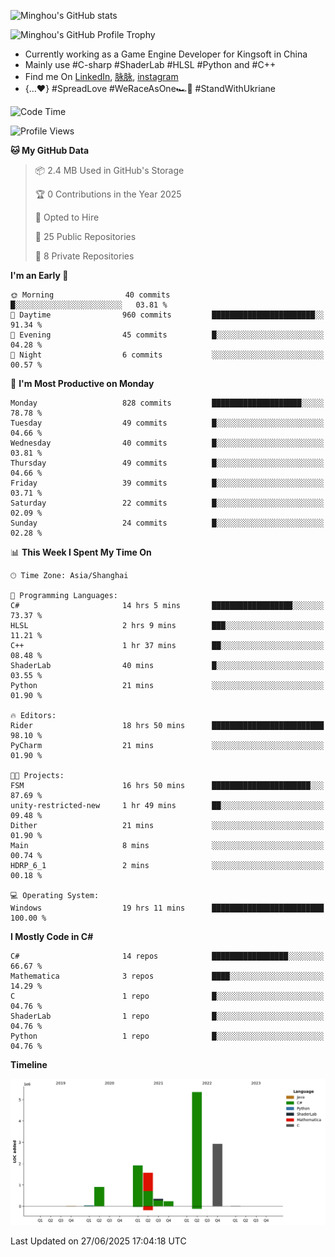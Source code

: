 ![Minghou's GitHub stats](https://github-readme-stats.vercel.app/api?username=Minghou-Lei&include_all_commits=true&show_icons=true&theme=radical)

![Minghou's GitHub Profile Trophy](https://github-profile-trophy.vercel.app/?username=Minghou-Lei&theme=onedark)

- Currently working as a Game Engine Developer for Kingsoft in China
- Mainly use #C-sharp #ShaderLab #HLSL #Python and #C++
- Find me On [LinkedIn](https://www.linkedin.com/in/%E6%98%8E%E7%9A%93-%E6%9D%8E-597356105/), [脉脉](https://maimai.cn/contact/share/card?u=kgmsdwiqpe9a&_share_channel=copy_link), [instagram](https://www.instagram.com/mistletoer76/)
- {...♥️} #SpreadLove #WeRaceAsOne🏎🌈 #StandWithUkriane

<!-- ![Minghou's GitHub stats](https://github-readme-stats.vercel.app/api/top-langs/?username=Minghou-lei&layout=compact&theme=radical) -->

<!--START_SECTION:waka-->
![Code Time](http://img.shields.io/badge/Code%20Time-774%20hrs%2019%20mins-blue)

![Profile Views](http://img.shields.io/badge/Profile%20Views-0-blue)

**🐱 My GitHub Data** 

> 📦 2.4 MB Used in GitHub's Storage 
 > 
> 🏆 0 Contributions in the Year 2025
 > 
> 💼 Opted to Hire
 > 
> 📜 25 Public Repositories 
 > 
> 🔑 8 Private Repositories 
 > 
**I'm an Early 🐤** 

```text
🌞 Morning                40 commits          █░░░░░░░░░░░░░░░░░░░░░░░░   03.81 % 
🌆 Daytime                960 commits         ███████████████████████░░   91.34 % 
🌃 Evening                45 commits          █░░░░░░░░░░░░░░░░░░░░░░░░   04.28 % 
🌙 Night                  6 commits           ░░░░░░░░░░░░░░░░░░░░░░░░░   00.57 % 
```
📅 **I'm Most Productive on Monday** 

```text
Monday                   828 commits         ████████████████████░░░░░   78.78 % 
Tuesday                  49 commits          █░░░░░░░░░░░░░░░░░░░░░░░░   04.66 % 
Wednesday                40 commits          █░░░░░░░░░░░░░░░░░░░░░░░░   03.81 % 
Thursday                 49 commits          █░░░░░░░░░░░░░░░░░░░░░░░░   04.66 % 
Friday                   39 commits          █░░░░░░░░░░░░░░░░░░░░░░░░   03.71 % 
Saturday                 22 commits          █░░░░░░░░░░░░░░░░░░░░░░░░   02.09 % 
Sunday                   24 commits          █░░░░░░░░░░░░░░░░░░░░░░░░   02.28 % 
```


📊 **This Week I Spent My Time On** 

```text
🕑︎ Time Zone: Asia/Shanghai

💬 Programming Languages: 
C#                       14 hrs 5 mins       ██████████████████░░░░░░░   73.37 % 
HLSL                     2 hrs 9 mins        ███░░░░░░░░░░░░░░░░░░░░░░   11.21 % 
C++                      1 hr 37 mins        ██░░░░░░░░░░░░░░░░░░░░░░░   08.48 % 
ShaderLab                40 mins             █░░░░░░░░░░░░░░░░░░░░░░░░   03.55 % 
Python                   21 mins             ░░░░░░░░░░░░░░░░░░░░░░░░░   01.90 % 

🔥 Editors: 
Rider                    18 hrs 50 mins      █████████████████████████   98.10 % 
PyCharm                  21 mins             ░░░░░░░░░░░░░░░░░░░░░░░░░   01.90 % 

🐱‍💻 Projects: 
FSM                      16 hrs 50 mins      ██████████████████████░░░   87.69 % 
unity-restricted-new     1 hr 49 mins        ██░░░░░░░░░░░░░░░░░░░░░░░   09.48 % 
Dither                   21 mins             ░░░░░░░░░░░░░░░░░░░░░░░░░   01.90 % 
Main                     8 mins              ░░░░░░░░░░░░░░░░░░░░░░░░░   00.74 % 
HDRP_6_1                 2 mins              ░░░░░░░░░░░░░░░░░░░░░░░░░   00.18 % 

💻 Operating System: 
Windows                  19 hrs 11 mins      █████████████████████████   100.00 % 
```

**I Mostly Code in C#** 

```text
C#                       14 repos            █████████████████░░░░░░░░   66.67 % 
Mathematica              3 repos             ████░░░░░░░░░░░░░░░░░░░░░   14.29 % 
C                        1 repo              █░░░░░░░░░░░░░░░░░░░░░░░░   04.76 % 
ShaderLab                1 repo              █░░░░░░░░░░░░░░░░░░░░░░░░   04.76 % 
Python                   1 repo              █░░░░░░░░░░░░░░░░░░░░░░░░   04.76 % 
```



**Timeline**

![Lines of Code chart](https://raw.githubusercontent.com/Minghou-Lei/Minghou-Lei/main/assets/bar_graph.png)


 Last Updated on 27/06/2025 17:04:18 UTC
<!--END_SECTION:waka-->

